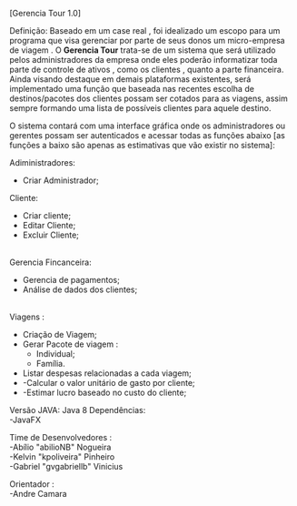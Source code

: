 
[Gerencia Tour 1.0]

Definição: Baseado em um case real , foi idealizado  um escopo para um programa que visa gerenciar por parte de seus donos um micro-empresa de viagem .
O <b>Gerencia Tour</b> trata-se de um sistema que será utilizado pelos administradores da empresa onde eles poderão informatizar toda parte de controle de ativos , como os clientes , quanto a parte financeira. Ainda visando destaque em demais plataformas existentes, será implementado uma função que baseada nas recentes escolha  de destinos/pacotes dos clientes possam ser cotados para as viagens, assim sempre formando uma lista de possíveis clientes para aquele destino.

O sistema contará com uma interface gráfica onde os administradores ou gerentes possam ser autenticados e acessar todas as funções abaixo [as funções a baixo são apenas as estimativas que vão existir no sistema]:

Adiministradores:
		<ul>
	<li>Criar Administrador;</li>
		</ul>
Cliente:
	<ul>
	<li>Criar cliente;</li>
	<li>Editar Cliente;</li>
	<li>Excluir Cliente;</li>
	</ul>

<br>Gerencia Fincanceira:
	<ul>
	<li>Gerencia de pagamentos;</li>
	<li>Análise de dados dos clientes;</li>
	</ul>
<br>Viagens : 
	<ul> 
	<li>Criação de Viagem;</li> 
	<li>Gerar Pacote de viagem : 
		<ul>
			<li>Individual;</li>
			<li>Família.</li>
		</ul>
	</li>
	<li>Listar despesas relacionadas a cada viagem;</li>
	<li>-Calcular  o valor unitário de gasto por cliente;</li>
	<li>-Estimar lucro baseado no custo do cliente;</li>

  </ul>
  
  
Versão JAVA: Java 8
Dependências: 
	<br>-JavaFX

Time de Desenvolvedores : 
<br>-Abílio "abilioNB" Nogueira 
<br>-Kelvin "kpoliveira" Pinheiro
<br>-Gabriel "gvgabriellb" Vinicius 

Orientador : 
<br>-Andre Camara
